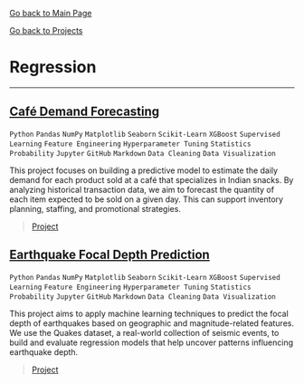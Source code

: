 [Go back to Main Page](https://vpy7.github.io/Portfolio/)

[Go back to Projects](https://vpy7.github.io/Portfolio/Projects.html)

# Regression

---

## [Café Demand Forecasting](https://nbviewer.org/github/Vpy7/Jupyter-Analysis-Collection/blob/f81a091db4e1921072158948bd860d08361f1d00/Regression/Caf%C3%A9%20Demand%20Forecasting/Caf%C3%A9_Demand_Forecasting.ipynb)  

`Python` `Pandas` `NumPy` `Matplotlib` `Seaborn` `Scikit-Learn` `XGBoost` `Supervised Learning` `Feature Engineering` `Hyperparameter Tuning` `Statistics` `Probability` `Jupyter` `GitHub` `Markdown` `Data Cleaning` `Data Visualization`

This project focuses on building a predictive model to estimate the daily demand for each product sold at a café that specializes in Indian snacks. By analyzing historical transaction data, we aim to forecast the quantity of each item expected to be sold on a given day. This can support inventory planning, staffing, and promotional strategies.

> [Project](https://github.com/Vpy7/Jupyter-Analysis-Collection/tree/main/Regression/Caf%C3%A9%20Demand%20Forecasting)

## [Earthquake Focal Depth Prediction](https://nbviewer.org/github/Vpy7/Jupyter-Analysis-Collection/blob/f81a091db4e1921072158948bd860d08361f1d00/Regression/Earthquake%20Focal%20Depth%20Prediction/Earthquake_Focal_Depth_Prediction.ipynb)  

`Python` `Pandas` `NumPy` `Matplotlib` `Seaborn` `Scikit-Learn` `XGBoost` `Supervised Learning` `Feature Engineering` `Hyperparameter Tuning` `Statistics` `Probability` `Jupyter` `GitHub` `Markdown` `Data Cleaning` `Data Visualization`


This project aims to apply machine learning techniques to predict the focal depth of earthquakes based on geographic and magnitude-related features. We use the Quakes dataset, a real-world collection of seismic events, to build and evaluate regression models that help uncover patterns influencing earthquake depth.

> [Project](https://github.com/Vpy7/Jupyter-Analysis-Collection/tree/main/Regression/Earthquake%20Focal%20Depth%20Prediction)
